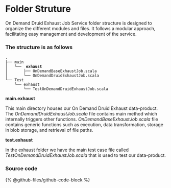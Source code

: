 # Folder Struture

On Demand Druid Exhaust Job Service folder structure is designed to organize the different modules and files. It follows a modular approach, facilitating easy management and development of the service.

### The structure is as follows

<pre><code>.
├── main    
<strong>│   └──  exhaust
</strong>│       ├── OnDemandBaseExhaustJob.scala
│       └── OnDemandDruidExhaustJob.scala
└── Test    
    └── exhaust
        └── TestOnDemandDruidExhaustJob.scala
</code></pre>

**main.exhaust**&#x20;

This main directory houses our On Demand Druid Exhaust data-product. The _OnDemandDruidExhaustJob.scala_ file contains main method which internally triggers other functions. _OnDemandBaseExhaustJob.scala_ file contains generic functions such as execution, data transformation, storage in blob storage, and retrieval of file paths.

**test.exhaust**&#x20;

In the exhaust folder we have the main test case file called _TestOnDemandDruidExhaustJob.scala_ that is used to test our data-product.

### **Source code**

{% @github-files/github-code-block %}
